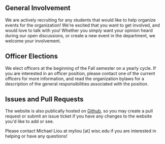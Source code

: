 ## General Involvement

We are actively recruiting for any students that would like to help organize events for the organization! We're excited that you want to get involved, and would love to talk with you! Whether you simply want your opinion heard during our open discussions, or create a new event in the department, we welcome your involvement.

## Officer Elections

We elect officers at the beginning of the Fall semester on a yearly cycle. If you are interested in an officer position, please contact one of the current officers for more information, and read the organization bylaws for a description of the general responsibilities associated with the position.

## Issues and Pull Requests

The website is also publically hosted on [Github](https://github.com/lioumens/UW-SGSA-Website), so you may create a pull request or submit an issue ticket if you have any changes to the website you'd like to add or see.

Please contact Michael Liou at myliou [at] wisc.edu if you are interested in helping or have any questions!
